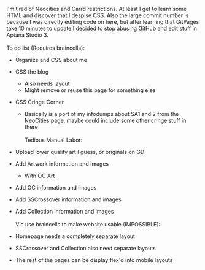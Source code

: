 I'm tired of Neocities and Carrd restrictions. At least I get to learn some HTML and discover that I despise CSS. Also the large commit number is because I was directly editing code on here, but after learning that GitPages take 10 minutes to update I decided to stop abusing GitHub and edit stuff in Aptana Studio 3.
<br /><br />
To do list (Requires braincells):

- Organize and CSS about me
- CSS the blog
  - Also needs layout
  - Might remove or reuse this page for something else
- CSS Cringe Corner
  - Basically is a port of my infodumps about SA1 and 2 from the NeoCities page, maybe could include some other cringe stuff in there
<br /><br />
Tedious Manual Labor:

- Upload lower quality art I guess, or originals on GD
- Add Artwork information and images
  - With OC Art
- Add OC information and images
- Add SSCrossover information and images
- Add Collection information and images
<br /><br />
Vic use braincells to make website usable (IMPOSSIBLE):

- Homepage needs a completely separate layout
- SSCrossover and Collection also need separate layouts
- The rest of the pages can be display:flex'd into mobile layouts
